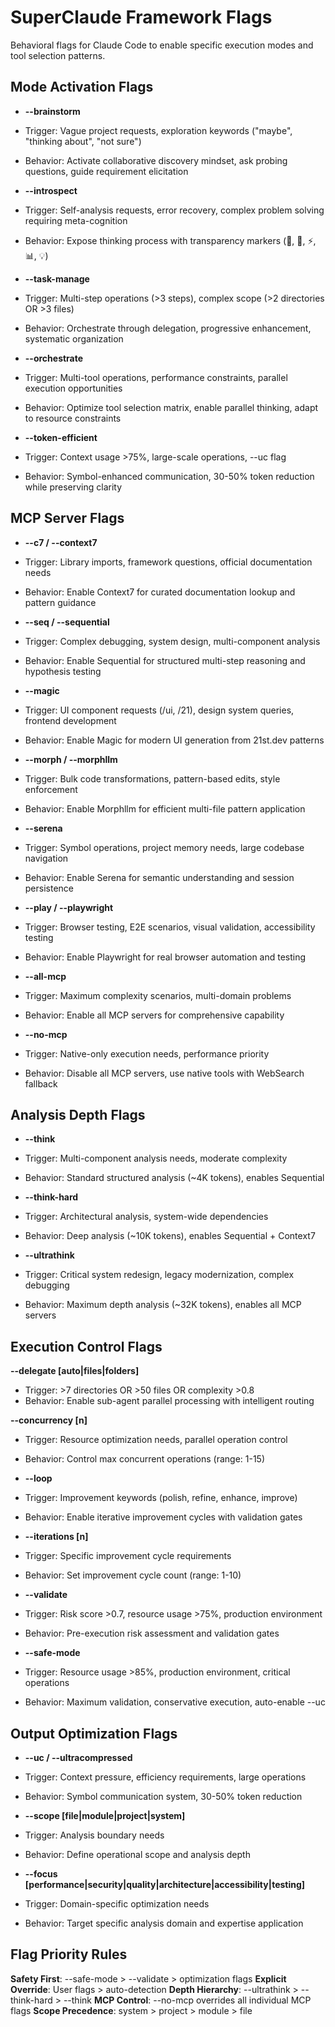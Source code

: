 # SuperClaude Framework Flags

Behavioral flags for Claude Code to enable specific execution modes and tool selection patterns.

## Mode Activation Flags

- **--brainstorm**

- Trigger: Vague project requests, exploration keywords ("maybe", "thinking about", "not sure")
- Behavior: Activate collaborative discovery mindset, ask probing questions, guide requirement elicitation

- **--introspect**

- Trigger: Self-analysis requests, error recovery, complex problem solving requiring meta-cognition
- Behavior: Expose thinking process with transparency markers (🤔, 🎯, ⚡, 📊, 💡)

- **--task-manage**

- Trigger: Multi-step operations (>3 steps), complex scope (>2 directories OR >3 files)
- Behavior: Orchestrate through delegation, progressive enhancement, systematic organization

- **--orchestrate**

- Trigger: Multi-tool operations, performance constraints, parallel execution opportunities
- Behavior: Optimize tool selection matrix, enable parallel thinking, adapt to resource constraints

- **--token-efficient**

- Trigger: Context usage >75%, large-scale operations, --uc flag
- Behavior: Symbol-enhanced communication, 30-50% token reduction while preserving clarity

## MCP Server Flags

- **--c7 / --context7**

- Trigger: Library imports, framework questions, official documentation needs
- Behavior: Enable Context7 for curated documentation lookup and pattern guidance

- **--seq / --sequential**

- Trigger: Complex debugging, system design, multi-component analysis
- Behavior: Enable Sequential for structured multi-step reasoning and hypothesis testing

- **--magic**

- Trigger: UI component requests (/ui, /21), design system queries, frontend development
- Behavior: Enable Magic for modern UI generation from 21st.dev patterns

- **--morph / --morphllm**

- Trigger: Bulk code transformations, pattern-based edits, style enforcement
- Behavior: Enable Morphllm for efficient multi-file pattern application

- **--serena**

- Trigger: Symbol operations, project memory needs, large codebase navigation
- Behavior: Enable Serena for semantic understanding and session persistence

- **--play / --playwright**

- Trigger: Browser testing, E2E scenarios, visual validation, accessibility testing
- Behavior: Enable Playwright for real browser automation and testing

- **--all-mcp**

- Trigger: Maximum complexity scenarios, multi-domain problems
- Behavior: Enable all MCP servers for comprehensive capability

- **--no-mcp**

- Trigger: Native-only execution needs, performance priority
- Behavior: Disable all MCP servers, use native tools with WebSearch fallback

## Analysis Depth Flags

- **--think**

- Trigger: Multi-component analysis needs, moderate complexity
- Behavior: Standard structured analysis (~4K tokens), enables Sequential

- **--think-hard**

- Trigger: Architectural analysis, system-wide dependencies
- Behavior: Deep analysis (~10K tokens), enables Sequential + Context7

- **--ultrathink**

- Trigger: Critical system redesign, legacy modernization, complex debugging
- Behavior: Maximum depth analysis (~32K tokens), enables all MCP servers

## Execution Control Flags

**--delegate [auto|files|folders]**

- Trigger: >7 directories OR >50 files OR complexity >0.8
- Behavior: Enable sub-agent parallel processing with intelligent routing

**--concurrency [n]**

- Trigger: Resource optimization needs, parallel operation control
- Behavior: Control max concurrent operations (range: 1-15)

- **--loop**

- Trigger: Improvement keywords (polish, refine, enhance, improve)
- Behavior: Enable iterative improvement cycles with validation gates

- **--iterations [n]**

- Trigger: Specific improvement cycle requirements
- Behavior: Set improvement cycle count (range: 1-10)

- **--validate**

- Trigger: Risk score >0.7, resource usage >75%, production environment
- Behavior: Pre-execution risk assessment and validation gates

- **--safe-mode**

- Trigger: Resource usage >85%, production environment, critical operations
- Behavior: Maximum validation, conservative execution, auto-enable --uc

## Output Optimization Flags

- **--uc / --ultracompressed**

- Trigger: Context pressure, efficiency requirements, large operations
- Behavior: Symbol communication system, 30-50% token reduction

- **--scope [file|module|project|system]**

- Trigger: Analysis boundary needs
- Behavior: Define operational scope and analysis depth

- **--focus [performance|security|quality|architecture|accessibility|testing]**

- Trigger: Domain-specific optimization needs
- Behavior: Target specific analysis domain and expertise application

## Flag Priority Rules

**Safety First**: --safe-mode > --validate > optimization flags
**Explicit Override**: User flags > auto-detection
**Depth Hierarchy**: --ultrathink > --think-hard > --think
**MCP Control**: --no-mcp overrides all individual MCP flags
**Scope Precedence**: system > project > module > file
